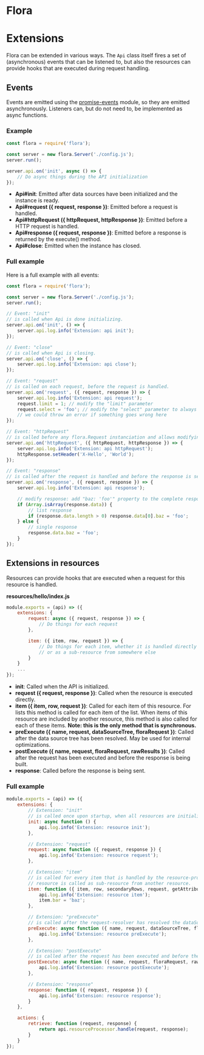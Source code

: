 # Flora

# Extensions

Flora can be extended in various ways. The `Api` class itself fires a set of (asynchronous) events that can be listened to, but also the resources can provide hooks that are executed during request handling.

## Events

Events are emitted using the [promise-events](https://www.npmjs.com/package/promise-events) module, so they are emitted asynchronously. Listeners can, but do not need to, be implemented as async functions.

### Example

```js
const flora = require('flora');

const server = new flora.Server('./config.js');
server.run();

server.api.on('init', async () => {
    // Do async things during the API initialization
});
```

- **Api#init**: Emitted after data sources have been initialized and the instance is ready.
- **Api#request ({ request, response })**: Emitted before a request is handled.
- **Api#httpRequest ({ httpRequest, httpResponse })**: Emitted before a HTTP request is handled.
- **Api#response ({ request, response })**: Emitted before a response is returned by the execute() method.
- **Api#close**: Emitted when the instance has closed.

### Full example

Here is a full example with all events:

```js
const flora = require('flora');

const server = new flora.Server('./config.js');
server.run();

// Event: "init"
// is called when Api is done initializing.
server.api.on('init', () => {
    server.api.log.info('Extension: api init');
});

// Event: "close"
// is called when Api is closing.
server.api.on('close', () => {
    server.api.log.info('Extension: api close');
});

// Event: "request"
// is called on each request, before the request is handled.
server.api.on('request', ({ request, response }) => {
    server.api.log.info('Extension: api request');
    request.limit = 1; // modify the "limit" parameter
    request.select = 'foo'; // modify the "select" parameter to always select (only) the "foo" attribute
    // we could throw an error if something goes wrong here
});

// Event: "httpRequest"
// is called before any flora.Request instanciation and allows modifying HTTP headers
server.api.on('httpRequest', ({ httpRequest, httpResponse }) => {
    server.api.log.info('Extension: api httpRequest');
    httpResponse.setHeader('X-Hello', 'World');
});

// Event: "response"
// is called after the request is handled and before the response is sent.
server.api.on('response', ({ request, response }) => {
    server.api.log.info('Extension: api response');

    // modify response: add "baz: 'foo'" property to the complete response
    if (Array.isArray(response.data)) {
        // list response
        if (response.data.length > 0) response.data[0].baz = 'foo';
    } else {
        // single response
        response.data.baz = 'foo';
    }
});
```

## Extensions in resources

Resources can provide hooks that are executed when a request for this resource is handled.

**resources/hello/index.js**

```js
module.exports = (api) => ({
    extensions: {
        request: async ({ request, response }) => {
            // Do things for each request
        },

        item: ({ item, row, request }) => {
            // Do things for each item, whether it is handled directly by this resource
            // or as a sub-resource from somewhere else
        }
    }
    ...
});
```

- **init**: Called when the API is initialized.
- **request ({ request, response })**: Called when the resource is executed directly.
- **item ({ item, row, request })**: Called for each item of this resource. For lists this method is called for each item of the list. When items of this resource are included by another resource, this method is also called for each of these items. **Note: this is the only method that is synchronous.**
- **preExecute ({ name, request, dataSourceTree, floraRequest })**: Called after the data source tree has been resolved. May be used for internal optimizations.
- **postExecute ({ name, request, floraRequest, rawResults })**: Called after the request has been executed and before the response is being built.
- **response**: Called before the response is being sent.

### Full example

```js
module.exports = (api) => ({
    extensions: {
        // Extension: "init"
        // is called once upon startup, when all resources are initialized
        init: async function () {
            api.log.info('Extension: resource init');
        },

        // Extension: "request"
        request: async function ({ request, response }) {
            api.log.info('Extension: resource request');
        },

        // Extension: "item"
        // is called for every item that is handled by the resource-processor, also when the
        // resource is called as sub-resource from another resource.
        item: function ({ item, row, secondaryRows, request, getAttribute, getResult, buildItem }) {
            api.log.info('Extension: resource item');
            item.bar = 'baz';
        },

        // Extension: "preExecute"
        // is called after the request-resolver has resolved the dataSourceTree.
        preExecute: async function ({ name, request, dataSourceTree, floraRequest }) {
            api.log.info('Extension: resource preExecute');
        },

        // Extension: "postExecute"
        // is called after the request has been executed and before the response is being built
        postExecute: async function ({ name, request, floraRequest, rawResults }) {
            api.log.info('Extension: resource postExecute');
        },

        // Extension: "response"
        response: function ({ request, response }) {
            api.log.info('Extension: resource response');
        }
    },

    actions: {
        retrieve: function (request, response) {
            return api.resourceProcessor.handle(request, response);
        }
    }
});
```
